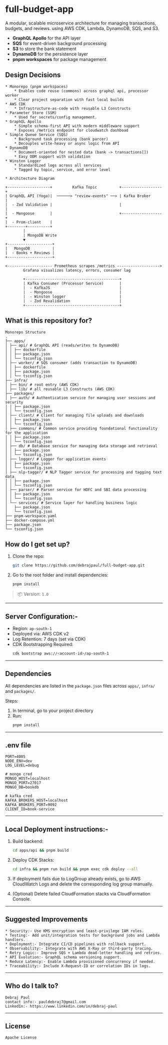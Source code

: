# full-budget-app

A modular, scalable microservice architecture for managing transactions, budgets, and reviews. using AWS CDK, Lambda, DynamoDB, SQS, and S3.

- **GraphQL Apollo** for the API layer
- **SQS** for event-driven background processing
- **S3** to store the bank statement
- **DynamoDB** for the persistence layer
- **pnpm workspaces** for package management

## Design Decisions

    * Monorepo (pnpm workspaces)
        * Enables code reuse (commons) across graphql api, processor worker
        * Clear project separation with fast local builds
    * AWS CDK
        * Infrastructure-as-code with reusable L3 Constructs
    * Parameter Store (SSM)
        * Used for secrets/config management.
    * GraphQL Apollo
        * Simple schema-first API with modern middleware support
        * Exposes /metrics endpoint for cloudwatch dashboad
    * Simple Queue Service (SQS)
        * Background task processing (bank parcer)
        * Decouples write-heavy or async logic from API
    * DynamoDB
        * Document-oriented for nested data (bank -> transactions[])
        * Easy ODM support with validation
    * Winston Logger
        * Standardized logs across all services
        * Tagged by topic, service, and error level

    * Architecture Diagram

    +-------------------+         Kafka Topic          +------------------+
    | GraphQL API (Yoga)|  ──────> "review-events" ──> | Kafka Broker     |
    |  - Zod Validation |                              |                  |
    |  - Mongoose       |                              +------------------+
    |  - Prom-client    |
    +--------+----------+
            |
            | MongoDB Write
            ▼
    +--------------------+
    |   MongoDB          |
    |  - Books + Reviews |
    +--------------------+

    <-------------------- Prometheus scrapes /metrics ------------------->
            Grafana visualizes latency, errors, consumer lag

            +------------------------------------------+
            | Kafka Consumer (Processor Service)       |
            |  - KafkaJS                               |
            |  - Mongoose                              |
            |  - Winston logger                        |
            |  - Zod Revalidation                      |
            +------------------------------------------+

## What is this repository for?

    Monorepo Structure
    .
    ├── apps/
    │ ├── api/ # GraphQL API (reads/writes to DynamoDB)
    │ │ ├── dockerfile
    │ │ ├── package.json
    │ │ └── tsconfig.json
    │ ├── worker/ # SQS consumer (adds transaction to DynamoDB)
    │ │ ├── dockerfile
    │ │ ├── package.json
    │ │ └── tsconfig.json
    ├── infra/
    │ ├── bin/ # root entry (AWS CDK)
    │ ├── lib/ # all reusable L3 Constructs (AWS CDK)
    ├── packages/
    │ ├── auth/ # Authentication service for managing user sessions and security
    │ │ ├── package.json
    │ │ └── tsconfig.json
    │ ├── client/ # Client for managing file uploads and downloads
    │ │ ├── package.json
    │ │ └── tsconfig.json
    │ ├── commons/ # Common service providing foundational functionality for the application
    │ │ ├── package.json
    │ │ └── tsconfig.json
    │ ├── db/ # Database service for managing data storage and retrieval
    │ │ ├── package.json
    │ │ └── tsconfig.json
    │ ├── logger/ # Logger for application events
    │ │ ├── package.json
    │ │ └── tsconfig.json
    │ ├── nlp-tagger/ # NLP Tagger service for processing and tagging text data
    │ │ ├── package.json
    │ │ └── tsconfig.json
    │ ├── parser/ # Parser service for HDFC and SBI data processing
    │ │ ├── package.json
    │ │ └── tsconfig.json
    │ └── services/ # Service layer for handling business logic
    │   ├── package.json
    │   └── tsconfig.json
    ├── pnpm-workspace.yaml
    ├── docker-compose.yml
    ├── package.json
    └── tsconfig.json

## How do I get set up?

1. Clone the repo:
   ```bash
   git clone https://github.com/debrajpaul/full-budget-app.git
   ```
2. Go to the root folder and install dependencies:
   ```bash
   pnpm install
   ```

> 📦 Version: `1.0`

---

## Server Configuration:-

- Region: `ap-south-1`
- Deployed via: AWS CDK v2
- Log Retention: 7 days (set via CDK)
- CDK Bootstrapping Required:
  ```bash
  cdk bootstrap aws://<account-id>/ap-south-1
  ```

---

## Dependencies

All dependencies are listed in the `package.json` files across `apps/`, `infra/` and `packages/`.

Steps:

1. In terminal, go to your project directory
2. Run:
   ```bash
   pnpm install
   ```

---

## .env file

```
PORT=4005
NODE_ENV=dev
LOG_LEVEL=debug

# mongo cred
MONGO_HOST=localhost
MONGO_PORT=27017
MONGO_DB=bookdb

# kafka cred
KAFKA_BROKERS_HOST=localhost
KAFKA_BROKERS_PORT=9092
CLIENT_ID=book-service
```

---

## Local Deployment instructions:-

1. Build backend:

   ```bash
   cd apps/api && pnpm build
   ```

2. Deploy CDK Stacks:

   ```bash
   cd infra && pnpm run build && pnpm exec cdk deploy --all
   ```

3. If deployment fails due to LogGroup already exists, go to AWS CloudWatch Logs and delete the corresponding log group manually.

4. (Optional) Delete failed CloudFormation stacks via CloudFormation Console.

---

## Suggested Improvements

    * Security:- Use KMS encryption and least-privilege IAM roles.
    * Testing:- Add unit/integration tests for background jobs and Lambda handlers.
    * Deployment:- Integrate CI/CD pipelines with rollback support.
    * Observability:- Integrate with AWS X-Ray or third-party tracing.
    * Retry Logic:- Improve SQS + Lambda dead-letter handling and retries.
    * API Evolution:- GraphQL schema versioning support.
    * Reduce Latency:- Enable Lambda provisioned concurrency if needed.
    * Traceability:- Include X-Request-ID or correlation IDs in logs.

---

## Who do I talk to?

    Debraj Paul
    contact info:- pauldebraj7@gmail.com
    LinkedIn:- https://www.linkedin.com/in/debraj-paul

---

## License

    Apache License
